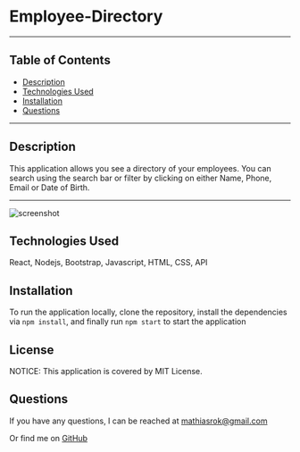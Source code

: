 # Employee-Directory


----------------------------------

## Table of Contents

* [Description](#Description)
* [Technologies Used](#Technologies-Used)
* [Installation](#Installation)
* [Questions](#questions)

----------------------------------

## Description
This application allows you see a directory of your employees. You can search using the search bar or filter by clicking on either Name, Phone, Email or Date of Birth.

----------------------------------
![screenshot]()

## Technologies Used
React, Nodejs, Bootstrap, Javascript, HTML, CSS, API

## Installation
To run the application locally, clone the repository, install the dependencies via `npm install`, and finally run `npm start` to start the application

## License
NOTICE: This application is covered by MIT License.

## Questions
If you have any questions, I can be reached at [mathiasrok@gmail.com](mailto:mathiasrok@gmail.com)

Or find me on [GitHub](https://github.com/MRomano84)
